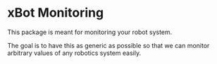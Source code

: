 # xBot Monitoring

This package is meant for monitoring your robot system.

The goal is to have this as generic as possible so that we can monitor arbitrary values of any robotics system easily.